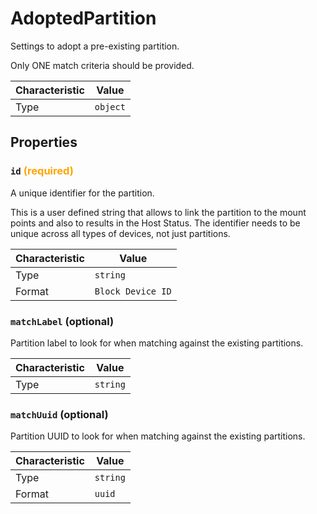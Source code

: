 <!-- THIS FILE IS AUTOMATICALLY GENERATED BY DOCBUILDER, DO NOT EDIT MANUALLY! -->

# AdoptedPartition

Settings to adopt a pre-existing partition.

Only ONE match criteria should be provided.

| Characteristic | Value    |
| -------------- | -------- |
| Type           | `object` |

## Properties

### `id` **<span style="color:orange;">(required)</span>**

A unique identifier for the partition.

This is a user defined string that allows to link the partition to the mount points and also to results in the Host Status. The identifier needs to be unique across all types of devices, not just partitions.

| Characteristic | Value             |
| -------------- | ----------------- |
| Type           | `string`          |
| Format         | `Block Device ID` |

### `matchLabel` (optional)

Partition label to look for when matching against the existing partitions.

| Characteristic | Value    |
| -------------- | -------- |
| Type           | `string` |

### `matchUuid` (optional)

Partition UUID to look for when matching against the existing partitions.

| Characteristic | Value    |
| -------------- | -------- |
| Type           | `string` |
| Format         | `uuid`   |

